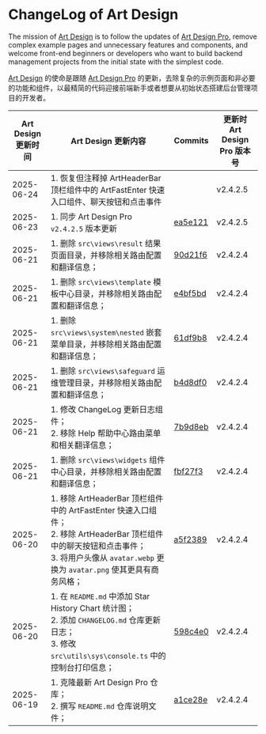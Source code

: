 # ChangeLog of Art Design

The mission of [Art Design](https://github.com/Barry-Flynn/art-design) is to follow the updates of [Art Design Pro](https://github.com/Daymychen/art-design-pro), remove complex example pages and unnecessary features and components, and welcome front-end beginners or developers who want to build backend management projects from the initial state with the simplest code.

[Art Design](https://github.com/Barry-Flynn/art-design) 的使命是跟随 [Art Design Pro](https://github.com/Daymychen/art-design-pro) 的更新，去除复杂的示例页面和非必要的功能和组件，以最精简的代码迎接前端新手或者想要从初始状态搭建后台管理项目的开发者。

| Art Design 更新时间 | Art Design 更新内容 | Commits | 更新时 Art Design Pro 版本号 |
| --- | --- | --- | --- |
| 2025-06-24 | 1. 恢复但注释掉 ArtHeaderBar 顶栏组件中的 ArtFastEnter 快速入口组件、聊天按钮和点击事件 |  | v2.4.2.5 |
| 2025-06-23 | 1. 同步 Art Design Pro `v2.4.2.5` 版本更新 | [ea5e121](https://github.com/Barry-Flynn/art-design/commit/ea5e121ead96532c4f8fa5e49a3d2b6958aa9973) | v2.4.2.5 |
| 2025-06-21 | 1. 删除 `src\views\result` 结果页面目录，并移除相关路由配置和翻译信息； | [90d21f6](https://github.com/Barry-Flynn/art-design/commit/90d21f6e5a4c7352a7cd291b04fd3d60b65daabf) | v2.4.2.4 |
| 2025-06-21 | 1. 删除 `src\views\template` 模板中心目录，并移除相关路由配置和翻译信息； | [e4bf5bd](https://github.com/Barry-Flynn/art-design/commit/e4bf5bd44616be5ec8000792fb502ccdc6c2c2f4) | v2.4.2.4 |
| 2025-06-21 | 1. 删除 `src\views\system\nested` 嵌套菜单目录，并移除相关路由配置和翻译信息； | [61df9b8](https://github.com/Barry-Flynn/art-design/commit/61df9b86edd0bf7b4b4e966e48bcb1b500301da9) | v2.4.2.4 |
| 2025-06-21 | 1. 删除 `src\views\safeguard` 运维管理目录，并移除相关路由配置和翻译信息； | [b4d8df0](https://github.com/Barry-Flynn/art-design/commit/b4d8df0d6a8c5b1f0413d384fb05087f27cefa68) | v2.4.2.4 |
| 2025-06-21 | 1. 修改 ChangeLog 更新日志组件；<br />2. 移除 Help 帮助中心路由菜单和相关翻译信息； | [7b9d8eb](https://github.com/Barry-Flynn/art-design/commit/7b9d8eb5116115db29baf84d25c0be8273972470) | v2.4.2.4 |
| 2025-06-21 | 1. 删除 `src\views\widgets` 组件中心目录，并移除相关路由配置和翻译信息； | [fbf27f3](https://github.com/Barry-Flynn/art-design/commit/fbf27f360b0785ce3eae17d5aab0c5fef62b808c) | v2.4.2.4 |
| 2025-06-20 | 1. 移除 ArtHeaderBar 顶栏组件中的 ArtFastEnter 快速入口组件；<br />2. 移除 ArtHeaderBar 顶栏组件中的聊天按钮和点击事件；<br />3. 将用户头像从 `avatar.webp` 更换为 `avatar.png` 使其更具有商务风格； | [a5f2389](https://github.com/Barry-Flynn/art-design/commit/a5f2389737738a62adf4e22f556c65b2e8a0b8eb) | v2.4.2.4 |
| 2025-06-20 | 1. 在 `README.md` 中添加 Star History Chart 统计图；<br />2. 添加 `CHANGELOG.md` 仓库更新日志；<br />3. 修改 `src\utils\sys\console.ts` 中的控制台打印信息； | [598c4e0](https://github.com/Barry-Flynn/art-design/commit/598c4e0ff3207d5ed8ab6a711e034b2422abe521) | v2.4.2.4 |
| 2025-06-19 | 1. 克隆最新 Art Design Pro 仓库；<br />2. 撰写 `README.md` 仓库说明文件； | [a1ce28e](https://github.com/Barry-Flynn/art-design/commit/a1ce28ed819597ea85ce2028065416e331e6577c) | v2.4.2.4 |
